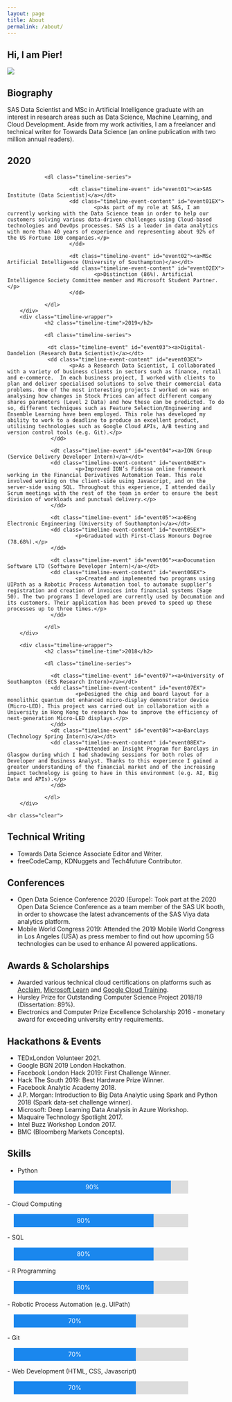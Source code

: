 ```yaml
---
layout: page
title: About
permalink: /about/
---
```


<style>
  #myProgress {
    width: 80%;
    background-color: #ddd;
    margin: 15px;
  }

  #myBar {
    width: 90%;
    height: 30px;
    background-color: #1a87ee;
    text-align: center;
    line-height: 30px;
    color: white;
  }

  #myBar2 {
    width: 70%;
    height: 30px;
    background-color: #1a87ee;
    text-align: center;
    line-height: 30px;
    color: white;
  }

  #myBar3 {
    width: 60%;
    height: 30px;
    background-color: #1a87ee;
    text-align: center;
    line-height: 30px;
    color: white;
  }

  #myBar4 {
    width: 80%;
    height: 30px;
    background-color: #1a87ee;
    text-align: center;
    line-height: 30px;
    color: white;
  }

</style>

<link rel="stylesheet" href="/assets/css/timeliner.css" type="text/css" media="screen">
<script src="https://ajax.googleapis.com/ajax/libs/jquery/3.1.1/jquery.min.js"></script>
<script type="text/javascript" src="/assets/js/timeliner.js"></script>

<script>
jQuery(document).ready(function($){
  $.timeliner({});
});
</script>

## Hi, I am Pier!

![](/assets/img/posts/timeline.gif)

## Biography
SAS Data Scientist and MSc in Artificial Intelligence graduate with an interest in research areas such as Data Science, Machine Learning, and Cloud Development. Aside from my work activities, I am a freelancer and technical writer for Towards Data Science (an online publication with two million annual readers).

<div id="timeline" class="timeline-container">
        <div class="timeline-wrapper">
                <h2 class="timeline-time">2020</h2>

                <dl class="timeline-series">

                        <dt class="timeline-event" id="event01"><a>SAS Institute (Data Scientist)</a></dt>
                        <dd class="timeline-event-content" id="event01EX">
                                <p>As part of my role at SAS, I am currently working with the Data Science team in order to help our customers solving various data-driven challenges using Cloud-based technologies and DevOps processes. SAS is a leader in data analytics with more than 40 years of experience and representing about 92% of the US Fortune 100 companies.</p>
                        </dd>

                        <dt class="timeline-event" id="event02"><a>MSc Artificial Intelligence (University of Southampton)</a></dt>
                        <dd class="timeline-event-content" id="event02EX">
                                <p>Distinction (86%). Artificial Intelligence Society Committee member and Microsoft Student Partner.</p>
                        </dd>

                </dl>
        </div>
        <div class="timeline-wrapper">
                <h2 class="timeline-time">2019</h2>

                <dl class="timeline-series">

                 <dt class="timeline-event" id="event03"><a>Digital-Dandelion (Research Data Scientist)</a></dt>
                 <dd class="timeline-event-content" id="event03EX">
                        <p>As a Research Data Scientist, I collaborated with a variety of business clients in sectors such as finance, retail and e-commerce.  In each business project, I worked with clients to plan and deliver specialised solutions to solve their commercial data problems. One of the most interesting projects I worked on was on analysing how changes in Stock Prices can affect different company shares parameters (Level 2 Data) and how these can be predicted. To do so, different techniques such as Feature Selection/Engineering and Ensemble Learning have been employed. This role has developed my ability to work to a deadline to produce an excellent product, utilising technologies such as Google Cloud APIs, A/B testing and version control tools (e.g. Git).</p>
                  </dd>

                  <dt class="timeline-event" id="event04"><a>ION Group (Service Delivery Developer Intern)</a></dt>
                  <dd class="timeline-event-content" id="event04EX">
                          <p>Improved ION’s Fidessa online framework working in the Financial Derivatives Automation Team. This role involved working on the client-side using Javascript, and on the server-side using SQL. Throughout this experience, I attended daily Scrum meetings with the rest of the team in order to ensure the best division of workloads and punctual delivery.</p>
                  </dd>

                  <dt class="timeline-event" id="event05"><a>BEng Electronic Engineering (University of Southampton)</a></dt>
                  <dd class="timeline-event-content" id="event05EX">
                          <p>Graduated with First-Class Honours Degree (78.68%).</p>
                  </dd>

                  <dt class="timeline-event" id="event06"><a>Documation Software LTD (Software Developer Intern)</a></dt>
                  <dd class="timeline-event-content" id="event06EX">
                          <p>Created and implemented two programs using UIPath as a Robotic Process Automation tool to automate supplier’s registration and creation of invoices into financial systems (Sage 50). The two programs I developed are currently used by Documation and its customers. Their application has been proved to speed up these processes up to three times.</p>
                  </dd>

                </dl>
        </div>

        <div class="timeline-wrapper">
                <h2 class="timeline-time">2018</h2>

                <dl class="timeline-series">

                  <dt class="timeline-event" id="event07"><a>University of Southampton (ECS Research Intern)</a></dt>
                  <dd class="timeline-event-content" id="event07EX">
                          <p>Designed the chip and board layout for a monolithic quantum dot enhanced micro‐display demonstrator device (Micro-LED). This project was carried out in collaboration with a University in Hong Kong to research how to improve the efficiency of next-generation Micro-LED displays.</p>
                  </dd>
                  <dt class="timeline-event" id="event08"><a>Barclays (Technology Spring Intern)</a></dt>
                  <dd class="timeline-event-content" id="event08EX">
                          <p>Attended an Insight Program for Barclays in Glasgow during which I had shadowing sessions for both roles of Developer and Business Analyst. Thanks to this experience I gained a greater understanding of the financial market and of the increasing impact technology is going to have in this environment (e.g. AI, Big Data and APIs).</p>
                  </dd>

                </dl>
        </div>

    <br class="clear">
</div>

## Technical Writing
- Towards Data Science Associate Editor and Writer.
- freeCodeCamp, KDNuggets and Tech4future Contributor.

## Conferences
- Open Data Science Conference 2020 (Europe): Took part at the 2020 Open Data Science Conference as a team member of the SAS UK booth, in order to showcase the latest advancements of the SAS Viya data analytics platform.
- Mobile World Congress 2019: Attended the 2019 Mobile World Congress in Los Angeles (USA) as press member to find out how upcoming 5G
technologies can be used to enhance AI powered applications.

## Awards & Scholarships
- Awarded various technical cloud certifications on platforms such as [Acclaim](https://www.youracclaim.com/users/pier-paolo-ippolito/badges), [Microsoft Learn](https://docs.microsoft.com/en-us/users/pier-paolo-ippolito/) and [Google Cloud Training](https://google.qwiklabs.com/public_profiles/e1c7f8ed-a728-4b46-a297-ad490469373a).
- Hursley Prize for Outstanding Computer Science Project 2018/19 (Dissertation: 89%).
- Electronics and Computer Prize Excellence Scholarship 2016 - monetary award for exceeding university entry requirements.

## Hackathons & Events
- TEDxLondon Volunteer 2021.
- Google BGN 2019 London Hackathon.
- Facebook London Hack 2019: First Challenge Winner.
- Hack The South 2019: Best Hardware Prize Winner.
- Facebook Analytic Academy 2018.
- J.P. Morgan: Introduction to Big Data Analytic using Spark and Python 2018 (Spark data-set challenge winner).
- Microsoft: Deep Learning Data Analysis in Azure Workshop.
- Maquaire Technology Spotlight 2017.
- Intel Buzz Workshop London 2017.
- BMC (Bloomberg Markets Concepts).

## Skills
- Python
<div id="myProgress">
  <div id="myBar">90%</div>
</div>
- Cloud Computing
<div id="myProgress">
  <div id="myBar4">80%</div>
</div>
- SQL
<div id="myProgress">
  <div id="myBar4">80%</div>
</div>
- R Programming
<div id="myProgress">
  <div id="myBar4">80%</div>
</div>
- Robotic Process Automation (e.g. UIPath)
<div id="myProgress">
  <div id="myBar2">70%</div>
</div>
- Git
<div id="myProgress">
  <div id="myBar2">70%</div>
</div>
- Web Development (HTML, CSS, Javascript)
<div id="myProgress">
  <div id="myBar2">70%</div>
</div>
